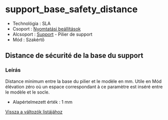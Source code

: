 # support\_base\_safety\_distance

* Technológia : SLA
* Csoport : [Nyomtatási beállítások](../sla_printer/sla_parameters.md)
* Alcsoport : [Support](../../beallitasok/print_settings.md#support) - Pilier de support
* Mód : Szakértő

## Distance de sécurité de la base du support

### Leírás

Distance minimum entre la base du pilier et le modèle en mm. Utile en Mód élévation zéro où un espace correspondant à ce paramètre est inséré entre le modèle et le socle.

* Alapértelmezett érték : 1 mm

[Vissza a változók listájához](../../variable_list)

